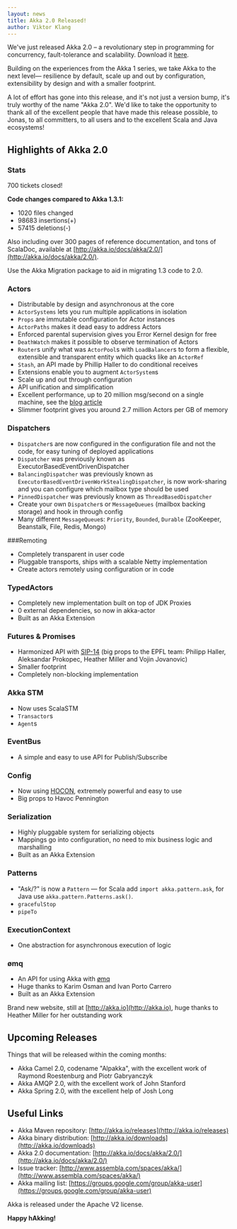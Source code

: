 ```yaml
---
layout: news
title: Akka 2.0 Released!
author: Viktor Klang
---
```


We've just released Akka 2.0 – a revolutionary step in programming for concurrency, fault-tolerance and scalability. Download it <a href="{{ site.baseurl }}/downloads">here</a>.

Building on the experiences from the Akka 1 series, we take Akka to the next level— resilience by default, scale up and out by configuration, extensibility by design and with a smaller footprint.

A lot of effort has gone into this release, and it's not just a version bump, it's truly worthy of the name "Akka 2.0".
We'd like to take the opportunity to thank all of the excellent people that have made this release possible, 
to Jonas, to all committers, to all users and to the excellent Scala and Java ecosystems!

## Highlights of Akka 2.0

### Stats

700 tickets closed!

**Code changes compared to Akka 1.3.1:**
* 1020 files changed
* 98683 insertions(+)
* 57415 deletions(-)

Also including over 300 pages of reference documentation, and tons of ScalaDoc, available at [http://akka.io/docs/akka/2.0/](http://akka.io/docs/akka/2.0/).

Use the Akka Migration package to aid in migrating 1.3 code to 2.0.

### Actors

* Distributable by design and asynchronous at the core
* `ActorSystems` lets you run multiple applications in isolation
* `Props` are immutable configuration for Actor instances
* `ActorPaths` makes it dead easy to address Actors
* Enforced parental supervision gives you Error Kernel design for free
* `DeathWatch` makes it possible to observe termination of Actors
* `Router`s unify what was `ActorPool`s with `LoadBalancer`s to form a flexible, extensible and transparent entity which quacks like an `ActorRef`
* `Stash`, an API made by Phillip Haller to do conditional receives
* Extensions enable you to augment `ActorSystem`s
* Scale up and out through configuration
* API unification and simplification
* Excellent performance, up to 20 million msg/second on a single machine, see the [blog article](http://letitcrash.com/post/17607272336/scalability-of-fork-join-pool)
* Slimmer footprint gives you around 2.7 million Actors per GB of memory

### Dispatchers
* `Dispatcher`s are now configured in the configuration file and not the code, for easy tuning of deployed applications
* `Dispatcher` was previously known as ExecutorBasedEventDrivenDispatcher
* `BalancingDispatcher` was previously known as `ExecutorBasedEventDrivenWorkStealingDispatcher`, is now work-sharing and you can configure which mailbox type should be used 
* `PinnedDispatcher` was previously known as `ThreadBasedDispatcher`
* Create your own `Dispatcher`s or `MessageQueues` (mailbox backing storage) and hook in through config
* Many different `MessageQueue`s: `Priority`, `Bounded`, `Durable` (ZooKeeper, Beanstalk, File, Redis, Mongo)

###Remoting
* Completely transparent in user code
* Pluggable transports, ships with a scalable Netty implementation
* Create actors remotely using configuration or in code

### TypedActors
* Completely new implementation built on top of JDK Proxies
* 0 external dependencies, so now in akka-actor
* Built as an Akka Extension

### Futures & Promises
*  Harmonized API with [SIP-14](http://docs.scala-lang.org/sips/pending/futures-promises.html) (big props to the EPFL team: Philipp Haller, Aleksandar Prokopec, Heather Miller and Vojin Jovanovic)
* Smaller footprint
* Completely non-blocking implementation

### Akka STM
* Now uses ScalaSTM
* `Transactor`s
* `Agent`s

### EventBus
* A simple and easy to use API for Publish/Subscribe

### Config
* Now using [HOCON](https://github.com/typesafehub/config), extremely powerful and easy to use
* Big props to Havoc Pennington

### Serialization
* Highly pluggable system for serializing objects
* Mappings go into configuration, no need to mix business logic and marshalling
* Built as an Akka Extension

### Patterns
* "Ask/?" is now a `Pattern` — for Scala add `import akka.pattern.ask`, for Java use `akka.pattern.Patterns.ask()`.
* `gracefulStop`
* `pipeTo`

### ExecutionContext
* One abstraction for asynchronous execution of logic

### ømq
* An API for using Akka with [ømq](http://www.zeromq.org/)
* Huge thanks to Karim Osman and Ivan Porto Carrero
* Built as an Akka Extension

Brand new website, still at [http://akka.io](http://akka.io), huge thanks to Heather Miller for her outstanding work

## Upcoming Releases

Things that will be released within the coming months:
* Akka Camel 2.0, codename "Alpakka", with the excellent work of Raymond Roestenburg and Piotr Gabryanczyk
* Akka AMQP 2.0, with the excellent work of John Stanford
* Akka Spring 2.0, with the excellent help of Josh Long

## Useful Links

* Akka Maven repository: [http://akka.io/releases](http://akka.io/releases)
* Akka binary distribution: [http://akka.io/downloads](http://akka.io/downloads)
* Akka 2.0 documentation: [http://akka.io/docs/akka/2.0/](http://akka.io/docs/akka/2.0/)
* Issue tracker: [http://www.assembla.com/spaces/akka/](http://www.assembla.com/spaces/akka/)
* Akka mailing list: [https://groups.google.com/group/akka-user](https://groups.google.com/group/akka-user)

Akka is released under the Apache V2 license.

**Happy hAkking!**
